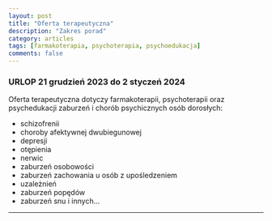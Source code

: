 ```yaml
---
layout: post
title: "Oferta terapeutyczna"
description: "Zakres porad"
category: articles
tags: [farmakoterapia, psychoterapia, psychoedukacja]
comments: false
---
```


### URLOP 21 grudzień 2023 do 2 styczeń 2024

Oferta terapeutyczna dotyczy farmakoterapii, psychoterapii oraz psychedukacji zaburzeń i chorób psychicznych osób dorosłych:
- schizofrenii
- choroby afektywnej dwubiegunowej
- depresji
- otępienia
- nerwic
- zaburzeń osobowości
- zaburzeń zachowania u osób z upośledzeniem
- uzależnień
- zaburzeń popędów
- zaburzeń snu i innych...

---
